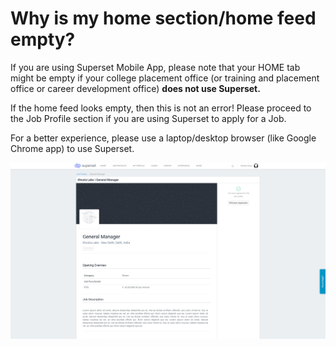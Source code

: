 # Why is my home section/home feed empty?

If you are using Superset Mobile App, please note that your HOME tab might be empty if your college placement office \(or training and placement office or career development office\) **does not use Superset.**

If the home feed looks empty, then this is not an error! Please proceed to the Job Profile section if you are using Superset to apply for a Job.

For a better experience, please use a laptop/desktop browser \(like Google Chrome app\) to use Superset.

![](../../.gitbook/assets/image%20%28119%29.png)

